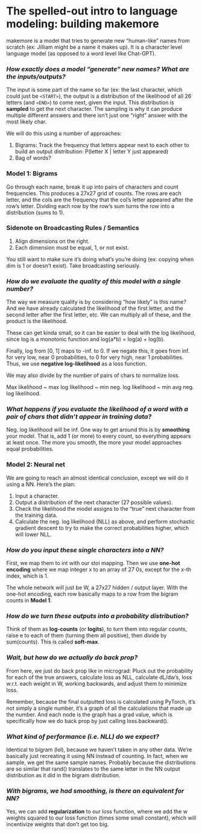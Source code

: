 # The spelled-out intro to language modeling: building makemore

makemore is a model that tries to generate new “human-like” names from scratch (ex: Jilliam might be a name it makes up). It is a character level language model (as opposed to a word level like Chat-GPT). 
### **_How exactly does a model “generate” new names? What are the inputs/outputs?_**

The input is some part of the name so far (ex: the last character, which could just be `<START>`), the output is a distribution of the likelihood of all 26 letters (and `<END>`) to come next, given the input. This distribution is **sampled** to get the next character. The sampling is why it can produce multiple different answers and there isn’t just one “right” answer with the most likely char.

We will do this using a number of approaches:
1. Bigrams: Track the frequency that letters appear next to each other to build an output distribution: P(letter X | letter Y just appeared)
2. Bag of words?
### **Model 1: Bigrams**

Go through each name, break it up into pairs of characters and count frequencies. This produces a 27x27 grid of counts. The rows are each letter, and the cols are the frequency that the col’s letter appeared after the row’s letter. Dividing each row by the row’s sum turns the row into a distribution (sums to 1).
### **Sidenote on Broadcasting Rules / Semantics**

1. Align dimensions on the right.
2. Each dimension must be equal, 1, or not exist.

You still want to make sure it’s doing what’s you’re doing (ex: copying when dim is 1 or doesn’t exist). Take broadcasting seriously.
### **_How do we evaluate the quality of this model with a single number?_**

The way we measure quality is by considering “how likely” is this name? And we have already calculated the likelihood of the first letter, and the second letter after the first letter, etc. We can multiply all of these, and the product is the likelihood.

These can get kinda small, so it can be easier to deal with the log likelihood, since log is a monotonic function and log(a\*b) = log(a) + log(b).

Finally, log from \[0, 1] maps to -inf. to 0. If we negate this, it goes from inf. for very low, near 0 probabilities, to 0 for very high, near 1 probabilities. Thus, we use **negative log-likelihood** as a loss function.

We may also divide by the number of pairs of chars to normalize loss.

Max likelihood ~ max log likelihood ~ min neg. log likelihood ~ min avg neg. log likelihood.
### **_What happens if you evaluate the likelihood of a word with a pair of chars that didn’t appear in training data?_**

Neg. log likelihood will be inf. One way to get around this is by **smoothing** your model. That is, add 1 (or more) to every count, so everything appears at least once. The more you smooth, the more your model approaches equal probabilities.
### **Model 2: Neural net**

We are going to reach an almost identical conclusion, except we will do it using a NN. Here’s the plan: 

1. Input a character.
2. Output a distribution of the next character (27 possible values).
3. Check the likelihood the model assigns to the “true” next character from the training data.
4. Calculate the neg. log likelihood (NLL) as above, and perform stochastic gradient descent to try to make the correct probabilities higher, which will lower NLL.

### **_How do you input these single characters into a NN?_**

First, we map them to int with our stoi mapping. Then we use **one-hot encoding** where we map integer x to an array of 27 0s, except for the x-th index, which is 1.

  The whole network will just be W, a 27x27 hidden / output layer. With the one-hot encoding, each row basically maps to a row from the bigram counts in **Model 1**.
### **_How do we turn these outputs into a probability distribution?_**

Think of them as **log-counts** (or **logits**), to turn them into regular counts, raise e to each of them (turning them all positive), then divide by sum(counts). This is called **soft-max**.
### **_Wait, but how do we actually do back prop?_**

From here, we just do back prop like in micrograd: Pluck out the probability for each of the true answers, calculate loss as NLL, calculate dL/dw’s, loss w.r.t. each weight in W, working backwards, and adjust them to minimize loss.

Remember, because the final outputted loss is calculated using PyTorch, it’s not simply a single number, it’s a graph of all the calculations that made up the number. And each node is the graph has a grad value, which is specifically how we do back prop by just calling loss.backward().
### **_What kind of performance (i.e. NLL) do we expect?_**

Identical to bigram (lol), because we haven’t taken in any other data. We’re basically just recreating it using NN instead of counting. In fact, when we sample, we get the same sample names. Probably because the distributions are so similar that rand() translates to the same letter in the NN output distribution as it did in the bigram distribution.
### **_With bigrams, we had smoothing, is there an equivalent for NN?_**

Yes, we can add **regularization** to our loss function, where we add the w weights squared to our loss function (times some small constant), which will incentivize weights that don’t get too big.